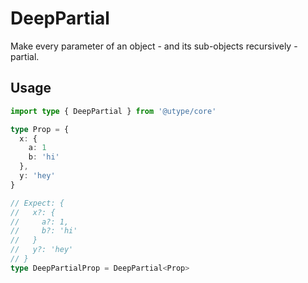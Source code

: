 
# DeepPartial

Make every parameter of an object - and its sub-objects recursively - partial.

## Usage

```ts
import type { DeepPartial } from '@utype/core'

type Prop = {
  x: {
    a: 1
    b: 'hi'
  },
  y: 'hey'
}

// Expect: {
//   x?: {
//     a?: 1,
//     b?: 'hi'
//   }
//   y?: 'hey'
// }
type DeepPartialProp = DeepPartial<Prop>
```
